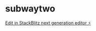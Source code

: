 # subwaytwo

[Edit in StackBlitz next generation editor ⚡️](https://stackblitz.com/~/github.com/xiaonvwu210/subwaytwo)